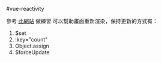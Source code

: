 #vue-reactivity

參考 [此網站](https://pjchender.blogspot.com/2017/05/vue-vue-reactivity.html) 做練習
可以幫助畫面重新渲染，保持更新的方式有：
1. $set
2. :key="count"
3. Object.assign
4. $forceUpdate